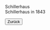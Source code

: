 <link rel="stylesheet" href="/Buchstadt-Leipzig/css/style.css">
<style>
.bgimg-1 {
  background-image: url("https://upload.wikimedia.org/wikipedia/commons/4/49/Schillerhaus_Menckestrasse_Leipzig_2009.jpg");
}
.bgimg-2 {
  background-image: url("https://upload.wikimedia.org/wikipedia/commons/5/56/Payne_Leipzig_Schillers_Haus.jpg");
}
.bgimg-3 {
  background-image: url("https://upload.wikimedia.org/wikipedia/commons/d/dd/Leipzig_-_Menckestra%C3%9Fe_-_42_03_ies.jpg");
}
</style>

<div class="bgimg-1">
  <div class="caption">
  <span class="border">Schillerhaus</span>
  </div>
</div>
<div class="separator"></div>

<div class="bgimg-2">
  <div class="caption">
  <span class="border">Schillerhaus in 1843</span>
  </div>
</div>
<div class="separator"></div>

<div class="bgimg-3"></div>

<button type="button" onclick="history.back();">Zurück</button>
